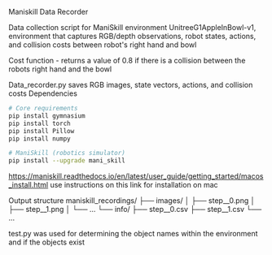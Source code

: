 Maniskill Data Recorder

Data collection script for ManiSkill environment UnitreeG1AppleInBowl-v1, environment that captures RGB/depth observations, robot states, actions, and collision costs between robot's right hand and bowl

Cost function - returns a value of 0.8 if there is a collision between the robots right hand and the bowl 

Data_recorder.py saves RGB images, state vectors, actions, and collision costs
Dependencies
```bash
# Core requirements
pip install gymnasium
pip install torch
pip install Pillow
pip install numpy

# ManiSkill (robotics simulator)
pip install --upgrade mani_skill
```
https://maniskill.readthedocs.io/en/latest/user_guide/getting_started/macos_install.html use instructions on this link for installation on mac

Output structure
maniskill_recordings/
├── images/
│   ├── step__0.png
│   ├── step__1.png
│   └── ...
└── info/
    ├── step__0.csv
    ├── step__1.csv
    └── ...


test.py was used for determining the object names within the environment and if the objects exist

